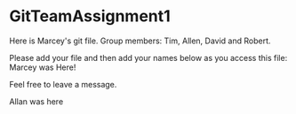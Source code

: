 GitTeamAssignment1
==================


Here is Marcey's git file. 
Group members: Tim, Allen, David and Robert.


Please add your file and then add your names below as you access this file:
Marcey was Here!


Feel free to leave a message.

Allan was here
